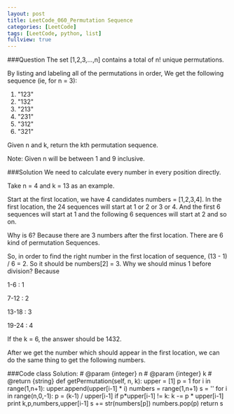```yaml
---
layout: post
title: LeetCode_060_Permutation Sequence
categories: [LeetCode]
tags: [LeetCode, python, list]
fullview: true
---
```

###Question
The set [1,2,3,…,n] contains a total of n! unique permutations.

By listing and labeling all of the permutations in order,
We get the following sequence (ie, for n = 3):

1. "123"
2. "132"
3. "213"
4. "231"
5. "312"
6. "321"

Given n and k, return the kth permutation sequence.

Note: Given n will be between 1 and 9 inclusive.

###Solution
We need to calculate every number in every position directly. 

Take n = 4 and k = 13 as an example.

Start at the first location, we have 4 candidates numbers = [1,2,3,4]. In the first location, the 24 sequences will start at 1 or 2 or 3 or 4. And the first 6 sequences will start at 1 and the following 6 sequences will start at 2 and so on.

Why is 6? Because there are 3 numbers after the first location. There are 6 kind of permutation Sequences.

So, in order to find the right number in the first location of sequence, (13 - 1) / 6 = 2. So it should be numbers[2] = 3. Why we should minus 1 before division? Because 

1-6   : 1

7-12  : 2

13-18 : 3

19-24 : 4

If the k = 6, the answer should be 1432.

After we get the number which should appear in the first location, we can do the same thing to get the following numbers. 

###Code
	class Solution:
	    # @param {integer} n
	    # @param {integer} k
	    # @return {string}
	    def getPermutation(self, n, k):
	    	upper = [1]
	    	p = 1
	    	for i in range(1,n+1):
	    		upper.append(upper[i-1] * i)
	    	numbers = range(1,n+1)
	    	s = ''
	    	for i in range(n,0,-1):
	    		p = (k-1) / upper[i-1]
	    		if p*upper[i-1] != k:
	    			k -= p * upper[i-1]
	    		print k,p,numbers,upper[i-1]
	    		s += str(numbers[p])
	    		numbers.pop(p)
	    	return s